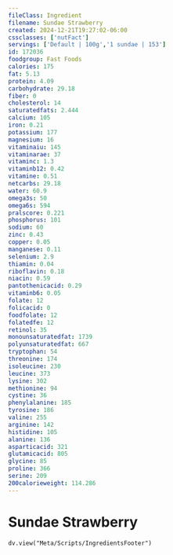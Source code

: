```yaml
---
fileClass: Ingredient
filename: Sundae Strawberry
created: 2024-12-21T19:27:02-06:00
cssclasses: ['nutFact']
servings: ['Default | 100g','1 sundae | 153']
id: 172036
foodgroup: Fast Foods
calories: 175
fat: 5.13
protein: 4.09
carbohydrate: 29.18
fiber: 0
cholesterol: 14
saturatedfats: 2.444
calcium: 105
iron: 0.21
potassium: 177
magnesium: 16
vitaminaiu: 145
vitaminarae: 37
vitaminc: 1.3
vitaminb12: 0.42
vitamine: 0.51
netcarbs: 29.18
water: 60.9
omega3s: 50
omega6s: 594
pralscore: 0.221
phosphorus: 101
sodium: 60
zinc: 0.43
copper: 0.05
manganese: 0.11
selenium: 2.9
thiamin: 0.04
riboflavin: 0.18
niacin: 0.59
pantothenicacid: 0.29
vitaminb6: 0.05
folate: 12
folicacid: 0
foodfolate: 12
folatedfe: 12
retinol: 35
monounsaturatedfat: 1739
polyunsaturatedfat: 667
tryptophan: 54
threonine: 174
isoleucine: 230
leucine: 373
lysine: 302
methionine: 94
cystine: 36
phenylalanine: 185
tyrosine: 186
valine: 255
arginine: 142
histidine: 105
alanine: 136
asparticacid: 321
glutamicacid: 805
glycine: 85
proline: 366
serine: 209
200calorieweight: 114.286
---
```


# Sundae Strawberry

```dataviewjs
dv.view("Meta/Scripts/IngredientsFooter")
```